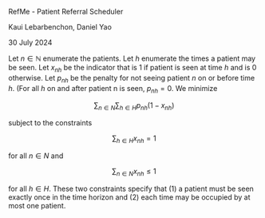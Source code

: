 RefMe - Patient Referral Scheduler

Kaui Lebarbenchon, Daniel Yao

30 July 2024

Let $n \in \mathbb{N}$ enumerate the patients. Let $h$ enumerate the times a patient may be seen. Let $x_{nh}$ be the indicator that is $1$ if patient is seen at time $h$ and is $0$ otherwise. Let $p_{nh}$ be the penalty for not seeing patient $n$ on or before time $h$. (For all $h$ on and after patient n is seen, $p_{nh} = 0$. We minimize 

$$\sum_{n \in N}\sum_{h \in H}p_{nh}(1 - x_{nh})$$

subject to the constraints

$$\sum_{h \in H}x_{nh} = 1$$

for all $n \in N$ and 

$$\sum_{n \in N}x_{nh} \leq 1$$

for all $h \in H$. These two constraints specify that (1) a patient must be seen exactly once in the time horizon and (2) each time may be occupied by at most one patient.
